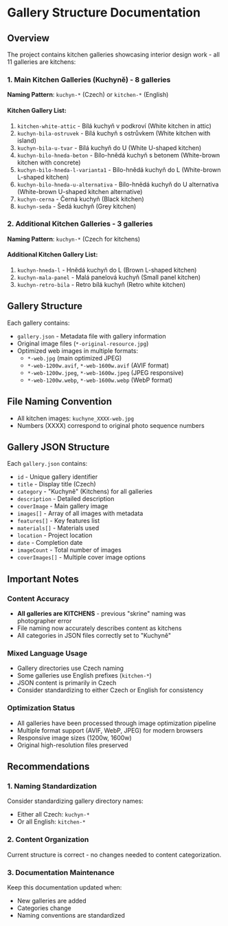 # Gallery Structure Documentation

## Overview
The project contains kitchen galleries showcasing interior design work - all 11 galleries are kitchens:

### 1. Main Kitchen Galleries (Kuchyně) - 8 galleries
**Naming Pattern**: `kuchyn-*` (Czech) or `kitchen-*` (English)

#### Kitchen Gallery List:
1. `kitchen-white-attic` - Bílá kuchyň v podkroví (White kitchen in attic)
2. `kuchyn-bila-ostruvek` - Bílá kuchyň s ostrůvkem (White kitchen with island)
3. `kuchyn-bila-u-tvar` - Bílá kuchyň do U (White U-shaped kitchen)
4. `kuchyn-bilo-hneda-beton` - Bílo-hnědá kuchyň s betonem (White-brown kitchen with concrete)
5. `kuchyn-bilo-hneda-l-varianta1` - Bílo-hnědá kuchyň do L (White-brown L-shaped kitchen)
6. `kuchyn-bilo-hneda-u-alternativa` - Bílo-hnědá kuchyň do U alternativa (White-brown U-shaped kitchen alternative)
7. `kuchyn-cerna` - Černá kuchyň (Black kitchen)
8. `kuchyn-seda` - Šedá kuchyň (Grey kitchen)

### 2. Additional Kitchen Galleries - 3 galleries
**Naming Pattern**: `kuchyn-*` (Czech for kitchens)

#### Additional Kitchen Gallery List:
1. `kuchyn-hneda-l` - Hnědá kuchyň do L (Brown L-shaped kitchen)
2. `kuchyn-mala-panel` - Malá panelová kuchyň (Small panel kitchen)  
3. `kuchyn-retro-bila` - Retro bílá kuchyň (Retro white kitchen)

## Gallery Structure
Each gallery contains:
- `gallery.json` - Metadata file with gallery information
- Original image files (`*-original-resource.jpg`)
- Optimized web images in multiple formats:
  - `*-web.jpg` (main optimized JPEG)
  - `*-web-1200w.avif`, `*-web-1600w.avif` (AVIF format)
  - `*-web-1200w.jpeg`, `*-web-1600w.jpeg` (JPEG responsive)
  - `*-web-1200w.webp`, `*-web-1600w.webp` (WebP format)

## File Naming Convention
- All kitchen images: `kuchyne_XXXX-web.jpg`
- Numbers (XXXX) correspond to original photo sequence numbers

## Gallery JSON Structure
Each `gallery.json` contains:
- `id` - Unique gallery identifier
- `title` - Display title (Czech)
- `category` - "Kuchyně" (Kitchens) for all galleries
- `description` - Detailed description
- `coverImage` - Main gallery image
- `images[]` - Array of all images with metadata
- `features[]` - Key features list
- `materials[]` - Materials used
- `location` - Project location
- `date` - Completion date
- `imageCount` - Total number of images
- `coverImages[]` - Multiple cover image options

## Important Notes

### Content Accuracy
- **All galleries are KITCHENS** - previous "skrine" naming was photographer error
- File naming now accurately describes content as kitchens
- All categories in JSON files correctly set to "Kuchyně"

### Mixed Language Usage
- Gallery directories use Czech naming
- Some galleries use English prefixes (`kitchen-*`)
- JSON content is primarily in Czech
- Consider standardizing to either Czech or English for consistency

### Optimization Status
- All galleries have been processed through image optimization pipeline
- Multiple format support (AVIF, WebP, JPEG) for modern browsers
- Responsive image sizes (1200w, 1600w)
- Original high-resolution files preserved

## Recommendations

### 1. Naming Standardization
Consider standardizing gallery directory names:
- Either all Czech: `kuchyn-*`
- Or all English: `kitchen-*`

### 2. Content Organization
Current structure is correct - no changes needed to content categorization.

### 3. Documentation Maintenance
Keep this documentation updated when:
- New galleries are added
- Categories change
- Naming conventions are standardized